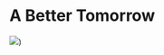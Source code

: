 # A Better Tomorrow
![](https://raw.githubusercontent.com/D0ggy/MarkDownPhoto/master/A%20Better%20Tomorrow/a%20better%20tomorrow.jpg))
